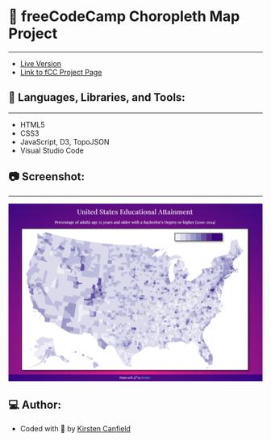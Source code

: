 # :notebook: freeCodeCamp Choropleth Map Project
------
+ [Live Version](https://codepen.io/chillhumanoid/full/poZvqeQ)
+ [Link to fCC Project Page](https://www.freecodecamp.org/learn/data-visualization/data-visualization-projects/visualize-data-with-a-choropleth-map)

## :wrench: Languages, Libraries, and Tools:
------
+ HTML5
+ CSS3
+ JavaScript, D3, TopoJSON
+ Visual Studio Code

## :camera: Screenshot:
------
![Project Preview](https://github.com/ChillHumanoid/fCC-D3-ChoroplethMap/blob/main/project-preview.png)

## :computer: Author:
+ Coded with :blue_heart: by [Kirsten Canfield](https://github.com/ChillHumanoid)

 
